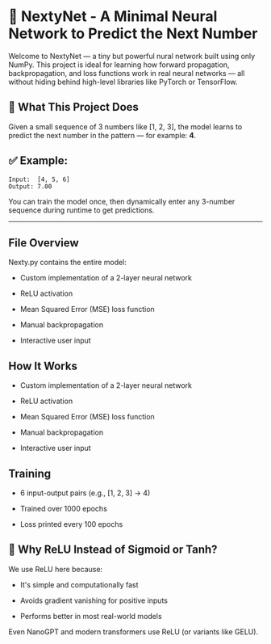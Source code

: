 # 📘 NextyNet - A Minimal Neural Network to Predict the Next Number

Welcome to NextyNet — a tiny but powerful nural network built using only NumPy. This project is ideal for learning how forward propagation, backpropagation, and loss functions work in real neural networks — all without hiding behind high-level libraries like PyTorch or TensorFlow.

## 🚀 What This Project Does

Given a small sequence of 3 numbers like [1, 2, 3], the model learns to predict the next number in the pattern — for example: **4**.

## ✅ Example:
    Input:  [4, 5, 6]
    Output: 7.00

You can train the model once, then dynamically enter any 3-number sequence during runtime to get predictions.

-------------------------------------------

## File Overview
Nexty.py contains the entire model:

- Custom implementation of a 2-layer neural network

- ReLU activation

- Mean Squared Error (MSE) loss function

- Manual backpropagation

- Interactive user input

## How It Works

- Custom implementation of a 2-layer neural network

- ReLU activation

- Mean Squared Error (MSE) loss function

- Manual backpropagation

- Interactive user input

## Training
- 6 input-output pairs (e.g., [1, 2, 3] -> 4)

- Trained over 1000 epochs

- Loss printed every 100 epochs

## 🤔 Why ReLU Instead of Sigmoid or Tanh?

We use ReLU here because:

- It's simple and computationally fast

- Avoids gradient vanishing for positive inputs

- Performs better in most real-world models

Even NanoGPT and modern transformers use ReLU (or variants like GELU).